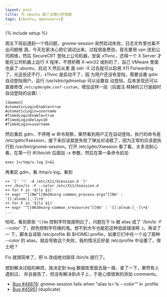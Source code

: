 ```yaml
---
layout: post
title: 为 ubuntu 做了点微小的贡献
tags: [ubuntu, opensource]
---
```

{% include setup %}

周五下班前遇到一个怪问题，gnome-session 突然启动失败，日志文件里也看不出问题根
源。今天在家决心把它调试出来。过程很是费劲，首先要用 vpn 连到公司网络，然后
SecureCRT 登陆上公司机器，安装 x11vnc，还得一个 X Server 才能在公司机器上运行 X
程序，不想折腾 X-win32 或别的了，自己 VMware 里面也装了 ubuntu，启动 X 然后从里
面 ssh -X 过去就可以启用 X11 Forwarding了。光这些还不行，x11vnc 是启动不了，因
为用户还没有登陆，需要设置 gdm 自动登陆用户。运行 /usr/sbin/gdmsetup 可以设置自
动登陆，后来发现还可以直接修改 `/etc/gdm/gdm.conf-custom`，增加这样一段（后面注
释掉的三行是超时自动登陆的设置）：

    [daemon]
    AutomaticLoginEnable=true
    AutomaticLogin=username
    #TimedLoginEnable=true
    #TimedLoginDelay=10
    #TimedLogin=username

然后重启 gdm，不停用 w 命令观察，果然看到用户正在自动登陆，执行的命令是
/etc/gdm/Xsession，接下来应该就是失败了弹出对话框了，因为正常的应该是执行到
/usr/bin/gnome-session。打开 /etc/gdm/Xsession 看了看，太多没耐心看，在第一行
_#!/bin/sh_ 后面加 -x 参数，然后在第一条命令前加

    exec 1>/tmp/x.log 2>&1

再重启 gdm，看 /tmp/x.log，看到

    ++ '[' '!' -d /etc/X11/Xsession.d ']'
    +++ /bin/ls -F --color /etc/X11/Xsession.d
    ++ for F in '$(ls $1)'
    ++ expr '^[[0m^[[0m20xorg-common_process-args^[[0m' : '[[:alnum:]_-]\+$'
    ++ for F in '$(ls $1)'
    ++ expr '^[[0m30xorg-common_xresources^[[0m' : '[[:alnum:]_-]\+$'
    ...

哈哈，看到那些 `^[[0m` 控制字符我就明白了，问题在于 ls 被 alias 成了 '/bin/ls
-F --color' 了，颜色控制字符搞的鬼。想不到大牛也能犯这种低级错误啊 :)。再读了一
下，脚本会读取 /etc/profile 和 $HOME/.profile，如果它们中任一个设了那种 --color
的 alias，就会导致这个失败，我的情况正好是 /etc/profile 中设置了，很土吧？

Fix 就很简单了，把 ls 改成绝对路径 /bin/ls 就行了。

想到解决过程的麻烦，我决定到 bug 数据库里面去报一报，查了一下，果然有人遇到过，
并且报告了，但没有解决到点子上，于是心情很爽的添加 comments。

* [Bug #48876](https://launchpad.net/distros/ubuntu/+source/gnome-session/+bug/48876): gnome-session fails when "alias ls='ls --color'" in .profile
* [Bug #45951](https://launchpad.net/distros/ubuntu/+source/gnome-session/+bug/45951) (duplicate)
